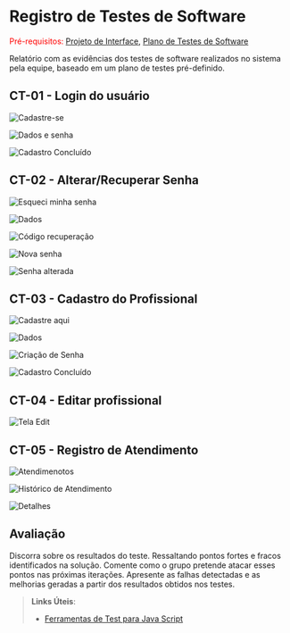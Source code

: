 # Registro de Testes de Software

<span style="color:red">Pré-requisitos: <a href="3-Projeto de Interface.md"> Projeto de Interface</a></span>, <a href="8-Plano de Testes de Software.md"> Plano de Testes de Software</a>

Relatório com as evidências dos testes de software realizados no sistema pela equipe, baseado em um plano de testes pré-definido.


## CT-01 - Login do usuário

![Cadastre-se]()

![Dados e senha]()

![Cadastro Concluído]()

## CT-02 - Alterar/Recuperar Senha 

![Esqueci minha senha]()

![Dados]()

![Código recuperação]()

![Nova senha]()

![Senha alterada]()

## CT-03 - Cadastro do Profissional

![Cadastre aqui]()

![Dados]()

![Criação de Senha]()

![Cadastro Concluído]()

## CT-04 - Editar profissional

![Tela Edit]()

## CT-05 - Registro de Atendimento

![Atendimenotos]()

![Histórico de Atendimento]()

![Detalhes]()



## Avaliação

Discorra sobre os resultados do teste. Ressaltando pontos fortes e fracos identificados na solução. Comente como o grupo pretende atacar esses pontos nas próximas iterações. Apresente as falhas detectadas e as melhorias geradas a partir dos resultados obtidos nos testes.

> **Links Úteis**:
> - [Ferramentas de Test para Java Script](https://geekflare.com/javascript-unit-testing/)
